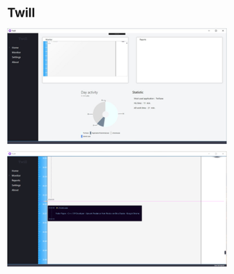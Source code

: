 # Twill

![alt tag](https://github.com/EynsherKiel/Twill/blob/master/sbZFxqjsScA.jpg?raw=true)

![alt tag](https://github.com/EynsherKiel/Twill/blob/master/monitor.png?raw=true)
